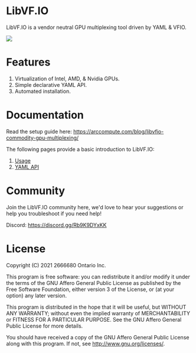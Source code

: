 # LibVF.IO

LibVF.IO is a vendor neutral GPU multiplexing tool driven by YAML & VFIO.

![](https://arccompute.com/blog/libvfio-commodity-gpu-multiplexing/index_files/cover.gif)

# Features

1. Virtualization of Intel, AMD, & Nvidia GPUs.
2. Simple declarative YAML API.
3. Automated installation.

# Documentation

Read the setup guide here:
https://arccompute.com/blog/libvfio-commodity-gpu-multiplexing/

The following pages provide a basic introduction to LibVF.IO:

1. [Usage](https://openmdev.io/index.php/LibVF.IO#Usage)
2. [YAML API](https://openmdev.io/index.php/LibVF.IO#YAML_API)

# Community

Join the LibVF.IO community here, we'd love to hear your suggestions or help you troubleshoot if you need help!

Discord: https://discord.gg/Rb9K9DYxKK

# License

Copyright (C) 2021 2666680 Ontario Inc.

This program is free software: you can redistribute it and/or modify
it under the terms of the GNU Affero General Public License as published by
the Free Software Foundation, either version 3 of the License, or
(at your option) any later version.

This program is distributed in the hope that it will be useful,
but WITHOUT ANY WARRANTY; without even the implied warranty of
MERCHANTABILITY or FITNESS FOR A PARTICULAR PURPOSE.  See the
GNU Affero General Public License for more details.

You should have received a copy of the GNU Affero General Public License
along with this program.  If not, see <http://www.gnu.org/licenses/>.
